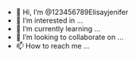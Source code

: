 - 👋 Hi, I’m @123456789Elisayjenifer
- 👀 I’m interested in ...
- 🌱 I’m currently learning ...
- 💞️ I’m looking to collaborate on ...
- 📫 How to reach me ...

<!---
123456789Elisayjenifer/123456789Elisayjenifer is a ✨ special ✨ repository because its `README.md` (this file) appears on your GitHub profile.
You can click the Preview link to take a look at your changes.
--->
